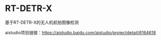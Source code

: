 # RT-DETR-X
基于RT-DETR-X的无人机航拍图像检测

aistudio项目链接：https://aistudio.baidu.com/aistudio/projectdetail/6164618
